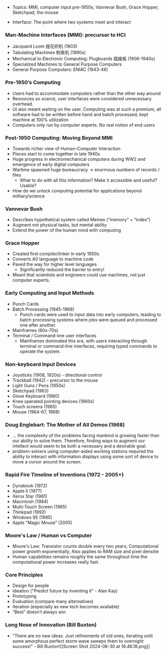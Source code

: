 - Topics: MMI, computer input pre-1950s, Vannevar Bush, Grace Hopper, Sketchpad, the mouse

- Interface: The point where two systems meet and interact

### Man-Machine Interfaces (MMI): precursor to HCI
- Jacquard Loom 提花织机 (1803)
- Tabulating Machines 制表机 (1890s)
- Mechanical to Electronic Computing: Plugboards 插接板 (1906-1940s)
- Specialized Machines to General Purpose Computers
- General Purpose Computers: ENIAC (1943-46)

### Pre-1950’s Computing 
- Users had to accommodate computers rather than the other way around 
- Resources so scarce, user interfaces were considered unnecessary overhead. 
- UI also meant waiting on the user. Computing was at such a premium, all software had to be written before hand and batch processed; kept machine at 100% utilization 
- Computers only run by computer experts. No real notion of end users

### Post-1950 Computing: Moving Beyond MMI 
- Towards richer view of Human-Computer Interaction 
- Pieces start to come together in late 1940s 
- Huge progress in electromechanical computers during WW2 and emergence of early digital computers 
- Wartime spawned huge bureaucracy -> enormous numbers of records / files 
	- What to do with all this information? Make it accessible and useful? Usable? 
- How do we unlock computing potential for applications beyond military/science

### Vannevar Bush
- Describes hypothetical system called Memex (“memory” + “index”)
- Augment not physical tasks, but mental ability 
- Extend the power of the human mind with computing

### Grace Hopper
- Created first compiler/linker in early 1950s 
- Converts A0 language to machine code 
- Paved the way for higher level languages 
	- Significantly reduced the barrier to entry! 
- Meant that scientists and engineers could use machines, not just computer experts.

### Early Computing and Input Methods
- Punch Cards
- Batch Processing (1945-1968)
	- Punch cards were used to input data into early computers, leading to batch processing systems where jobs were queued and processed one after another.
- Mainframes (60s-70s)
- Terminal / Command-line user interfaces
	- Mainframes dominated this era, with users interacting through terminal or command-line interfaces, requiring typed commands to operate the system.

### Non-keyboard Input Devices
- Joysticks (1908, 1920s) - directional control
- Trackball (1942) - precursor to the mouse
- Light Guns / Pens (1950s)
- Sketchpad (1963)
- Glove Keyboard (1960)
- Knee operated pointing devices (1960s)
- Touch screens (1965)
- Mouse (1964-67, 1968)

### Doug Englebart: The Mother of All Demos (1968)
- ... the complexity of the problems facing mankind is growing faster than our ability to solve them. Therefore, finding ways to augment our intellect would seem to be both a necessary and a desirable goal. 
- problem-solvers using computer-aided working stations required the ability to interact with information displays using some sort of device to move a cursor around the screen.

### Rapid Fire Timeline of Inventions (1972 - 2005+)
- Dynabook (1972)
- Apple II (1977)
- Xerox Star (1981)
- Macintosh (1984)
- Multi-Touch Screen (1985)
- Thinkpad (1992)
- Windows 95 (1995)
- Apple “Magic Mouse” (2005)

### Moore's Law / Human vs Computer
- Moore's Law: Transistor counts double every two years; Computational power growth exponentially, Also applies to RAM size and pixel densitie
- Human capabilities remains roughly the same throughout time the computational power increases really fast. 

### Core Principles 
- Design for people 
- Ideation ("Predict future by inventing it" - Alan Kay) 
- Prototyping 
- Evaluation (compare many alternatives) 
- Iteration (especially as new tech becomes available) 
- “Best” doesn’t always win

### Long Nose of Innovation (Bill Buxton)
- "There are no new ideas. Just refinements of old ones, iterating until some amorphous perfect storm wave sweeps them to overnight success!" - Bill Buxton![[Screen Shot 2024-08-30 at 18.46.18.png]]